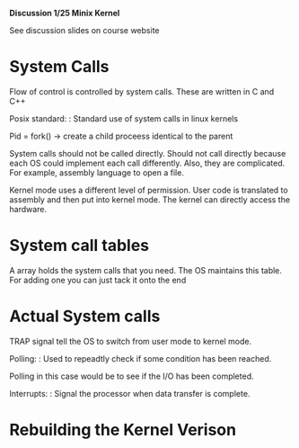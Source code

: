 **Discussion 1/25 Minix Kernel**

See discussion slides on course website

# System Calls

Flow of control is controlled by system calls. These are written in C and C++

Posix standard:
 : Standard use of system calls in linux kernels

Pid = fork() -> create a child proceess identical to the parent

System calls should not be called directly. Should not call directly because
each OS could implement each call differently. Also, they are complicated. For
example, assembly language to open a file.

Kernel mode uses a different level of permission. User code is translated to
assembly and then put into kernel mode. The kernel can directly access the
hardware.

# System call tables

A array holds the system calls that you need. The OS maintains this table. For
adding one you can just tack it onto the end

# Actual System calls

TRAP signal tell the OS to switch from user mode to kernel mode.

Polling:
 : Used to repeadtly check if some condition has been reached.

Polling in this case would be to see if the I/O has been completed.

Interrupts:
 : Signal the processor when data transfer is complete.

# Rebuilding the Kernel Verison
